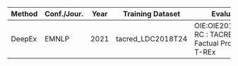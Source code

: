 |Method|Conf./Jour.|Year|Training Dataset|Evaluation Dataset|Mertic|Code|Paper|Summary|
|---|---|---|---|---|---|---|---|---|
|DeepEx|EMNLP|2021|tacred_LDC2018T24|OIE:OIE2016,WEB,NYT,PENN  RC : TACRED,FewRel(1.0)  Factual Probe : Google-RE, T-REx|F1,AUC,P@1|[View](https://github.com/cgraywang/deepex)|[View](https://arxiv.org/pdf/2109.11171v1.pdf)|[View](https://github.com/htw970202/NLP/issues/1)|
